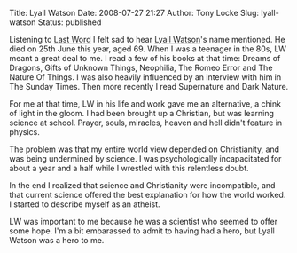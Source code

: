 Title: Lyall Watson
Date: 2008-07-27 21:27
Author: Tony Locke
Slug: lyall-watson
Status: published

Listening to [Last Word](http://www.bbc.co.uk/radio4/news/lastword.shtml) I felt sad to hear [Lyall Watson](http://en.wikipedia.org/wiki/Lyall_watson)'s name mentioned. He died on 25th June this year, aged 69. When I was a teenager in the 80s, LW meant a great deal to me. I read a few of his books at that time: Dreams of Dragons, Gifts of Unknown Things, Neophilia, The Romeo Error and The Nature Of Things. I was also heavily influenced by an interview with him in The Sunday Times. Then more recently I read Supernature and Dark Nature.  
  
For me at that time, LW in his life and work gave me an alternative, a chink of light in the gloom. I had been brought up a Christian, but was learning science at school. Prayer, souls, miracles, heaven and hell didn't feature in physics.  
  
The problem was that my entire world view depended on Christianity, and was being undermined by science. I was psychologically incapacitated for about a year and a half while I wrestled with this relentless doubt.  
  
In the end I realized that science and Christianity were incompatible, and that current science offered the best explanation for how the world worked. I started to describe myself as an atheist.  
  
LW was important to me because he was a scientist who seemed to offer some hope. I'm a bit embarassed to admit to having had a hero, but Lyall Watson was a hero to me.
